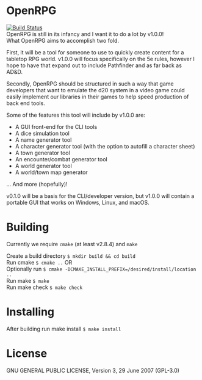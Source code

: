 # OpenRPG
[![Build Status](https://travis-ci.org/incomingstick/OpenRPG.svg?branch=master)](https://travis-ci.org/incomingstick/OpenRPG)  
OpenRPG is still in its infancy and I want it to do a lot by v1.0.0!  
What OpenRPG aims to accomplish two fold.  

First, it will be a tool for someone to use to quickly create content
for a tabletop RPG world. v1.0.0 will focus specifically on the
5e rules, however I hope to have that expand out to include
Pathfinder and as far back as AD&D.

Secondly, OpenRPG should be structured in such a way that game developers
that want to emulate the d20 system in a video game could easily implement
our libraries in their games to help speed production of back end tools.

Some of the features this tool will include by v1.0.0 are:
- A GUI front-end for the CLI tools
- A dice simulation tool
- A name generator tool
- A character generator tool (with the option to autofill a character sheet)
- A town generator tool
- An encounter/combat generator tool
- A world generator tool
- A world/town map generator

... And more (hopefully)!

v0.1.0 will be a basis for the CLI/developer version, but v1.0.0 will contain a
portable GUI that works on Windows, Linux, and macOS.

# Building
Currently we require `cmake` (at least v2.8.4) and `make`

Create a build directory `$ mkdir build && cd build`  
Run cmake `$ cmake ..` OR  
Optionally run `$ cmake -DCMAKE_INSTALL_PREFIX=/desired/install/location ..`  
Run make `$ make`  
Run make check `$ make check` 

# Installing
After building run make install `$ make install`

# License
GNU GENERAL PUBLIC LICENSE, Version 3, 29 June 2007 (GPL-3.0)